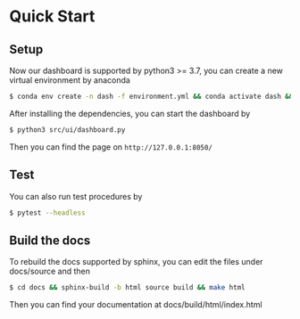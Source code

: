 # Quick Start

## Setup
Now our dashboard is supported by python3 >= 3.7, you can create a new virtual environment by anaconda

```bash
$ conda env create -n dash -f environment.yml && conda activate dash && pip3 install --editable . 
```

After installing the dependencies, you can start the dashboard by

```bash
$ python3 src/ui/dashboard.py
```

Then you can find the page on `http://127.0.0.1:8050/`

## Test

You can also run test procedures by

```bash
$ pytest --headless
```
## Build the docs

To rebuild the docs supported by sphinx, you can edit the files under docs/source and then 

```bash
$ cd docs && sphinx-build -b html source build && make html
```

Then you can find your documentation at docs/build/html/index.html